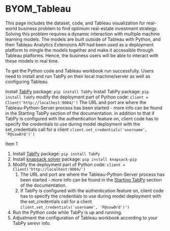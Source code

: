 # BYOM_Tableau

This page includes the dataset, code, and Tableau visualization for real-world business problem to find optimum real-estate investment strategy. Solving this problem requires a dynamic interaction with multiple machine learning models. The models are built outside of Tableau with Python, and then Tableau Analytics Extensions API had been used as a deployment platform to mingle the models together and make it accessible through Tableau platforms. Hence, the business users will be able to interact with these models in real time. 


To get the Python code and Tableau workbook run successfully. Users need to install and run TabPy on their local machine/server as well as configuring Tableau.

Install [TabPy](https://github.com/tableau/TabPy) package: `pip install TabPy`
Install TabPy package: `pip install TabPy`
modify the deployment part of Python code: `client = Client('http://localhost:9004/')` 
The URL and port are where the Tableau-Python-Server process has been started - more info can be found in the Starting TabPy section of the documentation.
in addition to that if TabPy is configured with the authentication feature on, client code has to specify the credentials to use during model deployment with the set_credentials call for a client `client.set_credentials('username', 'P@ssw0rd')')`

Item 1
1. Install [TabPy](https://github.com/tableau/TabPy) package: `pip install TabPy`
2. Install [knapsack solver](https://github.com/Alieladi/knapsack-pip) package: `pip install knapsack-pip`
3. Modify the deployment part of Python code: `client = Client('http://localhost:9004/')` 
   1. The URL and port are where the Tableau-Python-Server process has been started - more info can be found in the [Starting TabPy](https://github.com/tableau/TabPy/blob/master/docs/server-install.md#starting-tabpy) section of the documentation.
   2. If TabPy is configured with the authentication feature on, client code has to specify the credentials to use during model deployment with the set_credentials call for a client `client.set_credentials('username', 'P@ssw0rd')')`
4. Run the Python code while TabPy is up and running. 
5. Adjustment the configuration of Tableau workbook according to your TabPy serevr info.
